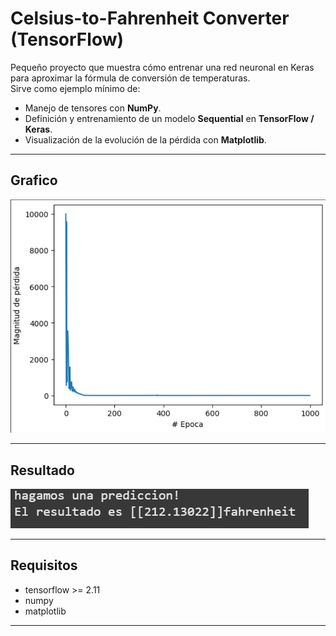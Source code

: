 # Celsius-to-Fahrenheit Converter (TensorFlow)

Pequeño proyecto que muestra cómo entrenar una red neuronal en Keras para aproximar la fórmula de conversión de temperaturas.  
Sirve como ejemplo mínimo de:

* Manejo de tensores con **NumPy**.  
* Definición y entrenamiento de un modelo **Sequential** en **TensorFlow / Keras**.  
* Visualización de la evolución de la pérdida con **Matplotlib**.  

---

## Grafico

![grafico](grafico.PNG) 

---

## Resultado

![resultado](Resultado.PNG)

---

## Requisitos

- tensorflow >= 2.11
- numpy
- matplotlib

---
